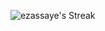![ezassaye's 
Streak](https://github-readme-streak-stats.herokuapp.com/?user=ezassaye&theme=gruvbox&hide_border=true)
